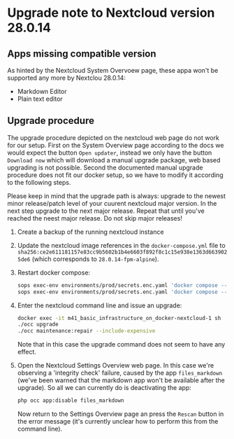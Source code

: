 # Upgrade note to Nextcloud version 28.0.14

## Apps missing compatible version

As hinted by the Nextcloud System Overvoew page, these appa won't be supported
any more by Nextclou 28.0.14:

* Markdown Editor
* Plain text editor

## Upgrade procedure

The upgrade procedure depicted on the nextcloud web page do not work for our
setup. First on the System Overview page according to the docs we would expect
the button `Open updater`, instead we only have the button `Download now` which
will download a manual upgrade package, web based upgrading is not possible.
Second the documented manual upgrade procedure does not fit our docker setup,
so we have to modify it according to the following steps.

Please keep in mind that the upgrade path is always: upgrade to the newest
minor release/patch level of your cuurent nextcloud major version. In the next
step upgrade to the next major release. Repeat that until you've reached the
neest major release. Do not skip major releases!

1. Create a backup of the running nextcloud instance
2. Update the nextcloud image references in the `docker-compose.yml` file to
   `sha256:ce2e611181157e83cc9b5602b1b4e6603f892f8c1c15e938e1363d6639025de6`
   (which corresponds to `28.0.14-fpm-alpine`).
3. Restart docker compose:

   ```bash
   sops exec-env environments/prod/secrets.enc.yaml 'docker compose --env-file environments/prod/values.env down'
   sops exec-env environments/prod/secrets.enc.yaml 'docker compose --env-file environments/prod/values.env up -d'
   ```

4. Enter the nextcloud command line and issue an upgrade:

   ```bash
   docker exec -it m41_basic_infrastructure_on_docker-nextcloud-1 sh
   ./occ upgrade
   ./occ maintenance:repair --include-expensive
   ```

   Note that in this case the upgrade command does not seem to have any effect.

5. Open the Nextcloud Settings Overview web page. In this case we're observing
   a 'integrity check' failure, caused by the app `files_markdown` (we've been
   warned that the markdown app won't be available after the upgrade). So all
   we can currently do is deactivating the app:

   ```bash
   php occ app:disable files_markdown
   ```

   Now return to the Settings Overview page an press the `Rescan` button in
   the error message (it's currently unclear how to perform this from the
   command line).
